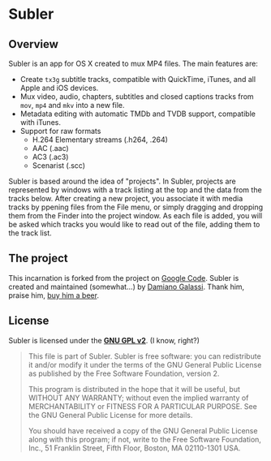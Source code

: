 Subler
======

Overview
--------

Subler is an app for OS X created to mux MP4 files. The main features are:

 * Create `tx3g` subtitle tracks, compatible with QuickTime, iTunes, and all Apple and iOS devices.
 * Mux video, audio, chapters, subtitles and closed captions tracks from `mov`, `mp4` and `mkv` into a new file.
 * Metadata editing with automatic TMDb and TVDB support, compatible with iTunes.
 * Support for raw formats
   * H.264 Elementary streams (.h264, .264)
   * AAC (.aac)
   * AC3 (.ac3)
   * Scenarist (.scc)
   
Subler is based around the idea of "projects". In Subler, projects are represented by windows with a track listing at the top and the data from the tracks below. After creating a new project, you associate it with media tracks by ppening files from the File menu, or simply dragging and dropping them from the Finder into the project window. As each file is added, you will be asked which tracks you would like to read out of the file, adding them to the track list.

The project
-----------

This incarnation is forked from the project on [Google Code](http://code.google.com/p/subler/). Subler is created and maintained (somewhat…) by [Damiano Galassi](https://plus.google.com/100813725126121479712). Thank him, praise him, [buy him a beer](https://www.paypal.com/cgi-bin/webscr?cmd=_donations&business=YKZHVC6HG6AFQ&lc=EN&item_name=Subler&currency_code=EUR&bn=PP%2dDonationsBF%3abtn_donateCC_LG%2egif%3aNonHosted).

License
-------

Subler is licensed under the **[GNU GPL v2](http://www.gnu.org/licenses/old-licenses/gpl-2.0.html)**. (I know, right?)

> This file is part of Subler.  Subler is free software: you can redistribute it and/or modify it under the terms of the GNU General Public License as published by the Free Software Foundation, version 2.
>
> This program is distributed in the hope that it will be useful, but WITHOUT ANY WARRANTY; without even the implied warranty of MERCHANTABILITY or FITNESS FOR A PARTICULAR PURPOSE.  See the GNU General Public License for more details.
>
> You should have received a copy of the GNU General Public License along with this program; if not, write to the Free Software Foundation, Inc., 51 Franklin Street, Fifth Floor, Boston, MA 02110-1301 USA.